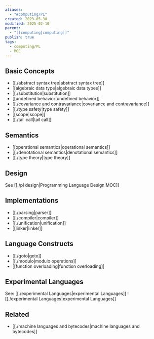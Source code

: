 ```yaml
---
aliases:
  - "#computing/PL"
created: 2023-05-30
modified: 2025-02-10
parent:
  - "[[computing|computing]]"
publish: true
tags:
  - computing/PL
  - MOC
---
```

## Basic Concepts
- [[./abstract syntax tree|abstract syntax tree]]
- [[algebraic data type|algebraic data types]]
- [[./substitution|substitution]]
- [[undefined behavior|undefined behavior]]
- [[./covariance and contravariance|covariance and contravariance]]
- [[./type safety|type safety]]
- [[scope|scope]]
- [[./tail call|tail call]]

## Semantics
- [[operational semantics|operational semantics]]
- [[./denotational semantics|denotational semantics]]
- [[./type theory|type theory]]

## Design
See [[./pl design|Programming Language Design MOC]]

## Implementations
- [[./parsing|parser]]
- [[./compiler|compiler]]
- [[./unification|unification]]
- [[linker|linker]]

## Language Constructs
- [[./goto|goto]]
- [[./modulo|modulo operations]]
- [[function overloading|function overloading]]

## Experimental Languages
See: [[./experimental Languages|experimental Languages]]
![[./experimental Languages|experimental Languages]]


## Related
- [[./machine languages and bytecodes|machine languages and bytecodes]]